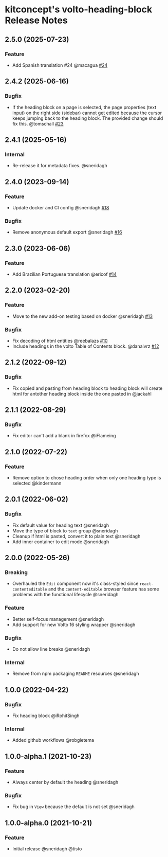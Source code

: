 # kitconcept's volto-heading-block Release Notes

<!-- You should *NOT* be adding new change log entries to this file.
     You should create a file in the news directory instead.
     For helpful instructions, please see:
     https://6.docs.plone.org/volto/developer-guidelines/contributing.html#create-a-pull-request
-->

<!-- towncrier release notes start -->

## 2.5.0 (2025-07-23)

### Feature

- Add Spanish translation #24 @macagua [#24](https://github.com/kitconcept/volto-heading-block/issue/24)

## 2.4.2 (2025-06-16)

### Bugfix

- If the heading block on a page is selected, the page properties (text input) on the right side (sidebar) cannot get edited because the cursor keeps jumping back to the heading block. The provided change should fix this. @tomschall [#23](https://github.com/kitconcept/volto-heading-block/issue/23)

## 2.4.1 (2025-05-16)

### Internal

- Re-release it for metadata fixes. @sneridagh 

## 2.4.0 (2023-09-14)

### Feature

- Update docker and CI config @sneridagh [#18](https://github.com/kitconcept/volto-export/pull/18)

### Bugfix

- Remove anonymous default export @sneridagh [#16](https://github.com/kitconcept/volto-export/pull/16)


## 2.3.0 (2023-06-06)

### Feature

- Add Brazilian Portuguese translation @ericof [#14](https://github.com/kitconcept/volto-export/pull/14)


## 2.2.0 (2023-02-20)

### Feature

- Move to the new add-on testing based on docker @sneridagh [#13](https://github.com/kitconcept/volto-export/pull/13)

### Bugfix

- Fix decoding of html entities @reebalazs [#10](https://github.com/kitconcept/volto-export/pull/10)
- Include headings in the volto Table of Contents block. @danalvrz [#12](https://github.com/kitconcept/volto-export/pull/12)


## 2.1.2 (2022-09-12)

### Bugfix

- Fix copied and pasting from heading block to heading block will create html for antother heading block inside the one pasted in @jackahl

## 2.1.1 (2022-08-29)

### Bugfix

- Fix editor can't add a blank in firefox @iFlameing

## 2.1.0 (2022-07-22)

### Feature

- Remove option to chose heading order when only one heading type is selected @kindermann

## 2.0.1 (2022-06-02)

### Bugfix

- Fix default value for heading text @sneridagh
- Move the type of block to `text` group @sneridagh
- Cleanup if html is pasted, convert it to plain text @sneridagh
- Add inner container to edit mode @sneridagh

## 2.0.0 (2022-05-26)

### Breaking

- Overhauled the `Edit` component now it's class-styled since `react-contenteditable` and the `content-editable` browser feature has some problems with the functional lifecycle @sneridagh

### Feature

- Better self-focus management @sneridagh
- Add support for new Volto 16 styling wrapper @sneridagh

### Bugfix

- Do not allow line breaks @sneridagh

### Internal

- Remove from npm packaging `README` resources @sneridagh

## 1.0.0 (2022-04-22)

### Bugfix

- Fix heading block @iRohitSingh

### Internal

- Added github workflows @robgietema

## 1.0.0-alpha.1 (2021-10-23)

### Feature

- Always center by default the heading @sneridagh

### Bugfix

- Fix bug in `View` because the default is not set @sneridagh

## 1.0.0-alpha.0 (2021-10-21)

### Feature

- Initial release @sneridagh @tisto
